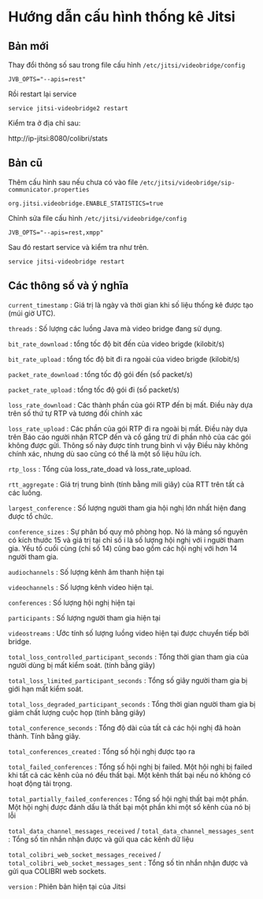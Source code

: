 # Hướng dẫn cấu hình thống kê Jitsi
## Bản mới
Thay đổi thông số sau trong file cấu hình `/etc/jitsi/videobridge/config`
    
    JVB_OPTS="--apis=rest"

Rồi restart lại service

    service jitsi-videobridge2 restart

Kiểm tra ở địa chỉ sau:

http://ip-jitsi:8080/colibri/stats

## Bản cũ
Thêm cấu hình sau nếu chưa có vào file `/etc/jitsi/videobridge/sip-communicator.properties`

    org.jitsi.videobridge.ENABLE_STATISTICS=true

Chỉnh sửa file cấu hình `/etc/jitsi/videobridge/config`

    JVB_OPTS="--apis=rest,xmpp"

Sau đó restart service và kiểm tra như trên.

    service jitsi-videobridge restart

## Các thông số và ý nghĩa

`current_timestamp` : Giá trị là ngày và thời gian khi số liệu thống kê được tạo (múi giờ UTC).

`threads` : Số lượng các luồng Java mà video bridge đang sử dụng.

`bit_rate_download` : tổng tốc độ bit đến của video brigde (kilobit/s)

`bit_rate_upload` : tổng tốc độ bit đi ra ngoài của video brigde (kilobit/s)

`packet_rate_download` : tổng tốc độ gói đến (số packet/s)

`packet_rate_upload` : tổng tốc độ gói đi (số packet/s)

`loss_rate_download` : Các thành phần của gói RTP đến bị mất. Điều này dựa trên số thứ tự RTP và tương đối chính xác

`loss_rate_upload` : Các phần của gói RTP đi ra ngoài bị mất. Điều này dựa trên Báo cáo người nhận RTCP đến và cố gắng trừ đi phần nhỏ của các gói không được gửi. Thông số này được tính trung bình vì vậy Điều này không chính xác, nhưng dù sao cũng có thể là một số liệu hữu ích.

`rtp_loss` : Tổng của loss_rate_doad và loss_rate_upload.

`rtt_aggregate` : Giá trị trung bình (tính bằng mili giây) của RTT trên tất cả các luồng.

`largest_conference` : Số lượng người tham gia hội nghị lớn nhất hiện đang được tổ chức.

`conference_sizes` : Sự phân bố quy mô phòng họp. Nó là mảng số nguyên có kích thước 15 và giá trị tại chỉ số i là số lượng hội nghị với i người tham gia. Yếu tố cuối cùng (chỉ số 14) cũng bao gồm các hội nghị với hơn 14 người tham gia.

`audiochannels` : Số lượng kênh âm thanh hiện tại

`videochannels` : Số lượng kênh video hiện tại.

`conferences` : Số lượng hội nghị hiện tại

`participants` : Số lượng người tham gia hiện tại

`videostreams` : Ước tính số lượng luồng video hiện tại được chuyển tiếp bởi bridge.

`total_loss_controlled_participant_seconds` : Tổng thời gian tham gia của người dùng bị mất kiểm soát. (tính bằng giây)

`total_loss_limited_participant_seconds` : Tổng số giây người tham gia bị giới hạn mất kiểm soát.

`total_loss_degraded_participant_seconds` : Tổng thời gian người tham gia bị giảm chất lượng cuộc họp (tính bằng giây)

`total_conference_seconds` : Tổng độ dài của tất cả các hội nghị đã hoàn thành. Tính bằng giây.

`total_conferences_created` : Tổng số hội nghị được tạo ra

`total_failed_conferences` : Tổng số hội nghị bị failed. Một hội nghị bị failed khi tất cả các kênh của nó đều thất bại. Một kênh thất bại nếu nó không có hoạt động tải trọng.

`total_partially_failed_conferences` : Tổng số hội nghị thất bại một phần. Một hội nghị được đánh dấu là thất bại một phần khi một số kênh của nó bị lỗi

`total_data_channel_messages_received` / `total_data_channel_messages_sent` : Tổng số tin nhắn nhận được và gửi qua các kênh dữ liệu

`total_colibri_web_socket_messages_received` / `total_colibri_web_socket_messages_sent` : Tổng số tin nhắn nhận được và gửi qua COLIBRI web sockets.

`version` : Phiên bản hiện tại của Jitsi
